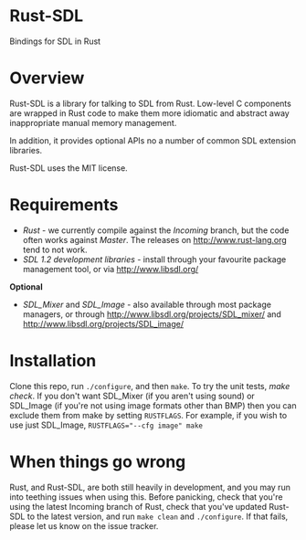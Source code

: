 # Rust-SDL
Bindings for SDL in Rust
# Overview

Rust-SDL is a library for talking to SDL from Rust. Low-level C components are wrapped in Rust code to make them more idiomatic and abstract away inappropriate manual memory management.

In addition, it provides optional APIs no a number of common SDL extension libraries.

Rust-SDL uses the MIT license.

# Requirements

* *Rust* - we currently compile against the *Incoming* branch, but the code often works against *Master*. The releases on http://www.rust-lang.org tend to not work.
* *SDL 1.2 development libraries* - install through your favourite package management tool, or via http://www.libsdl.org/

**Optional**
* *SDL_Mixer* and *SDL_Image* - also available through most package managers, or through http://www.libsdl.org/projects/SDL_mixer/ and http://www.libsdl.org/projects/SDL_image/

# Installation
Clone this repo, run `./configure`, and then `make`. To try the unit tests, *make check*.
If you don't want SDL_Mixer (if you aren't using sound) or SDL_Image (if you're not using image formats other than BMP) then you can exclude them from make by setting `RUSTFLAGS`. For example, if you wish to use just SDL_Image, `RUSTFLAGS="--cfg image" make`

# When things go wrong
Rust, and Rust-SDL, are both still heavily in development, and you may run into teething issues when using this. Before panicking, check that you're using the latest Incoming branch of Rust, check that you've updated Rust-SDL to the latest version, and run `make clean` and `./configure`. If that fails, please let us know on the issue tracker.
